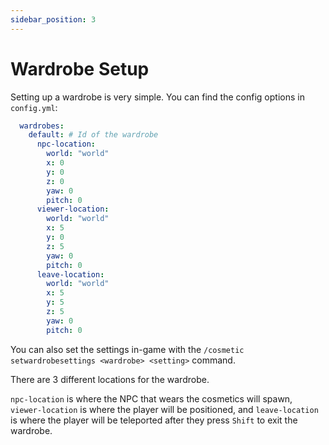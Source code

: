 ```yaml
---
sidebar_position: 3
---
```


# Wardrobe Setup

Setting up a wardrobe is very simple. You can find the config options in `config.yml`:

```yaml
  wardrobes:
    default: # Id of the wardrobe
      npc-location:
        world: "world"
        x: 0
        y: 0
        z: 0
        yaw: 0
        pitch: 0
      viewer-location:
        world: "world"
        x: 5
        y: 0
        z: 5
        yaw: 0
        pitch: 0
      leave-location:
        world: "world"
        x: 5
        y: 5
        z: 5
        yaw: 0
        pitch: 0
```

You can also set the settings in-game with the `/cosmetic setwardrobesettings <wardrobe> <setting>` command.

There are 3 different locations for the wardrobe. 

`npc-location` is where the NPC that wears the cosmetics will spawn, `viewer-location` is where the player will be positioned, and `leave-location` is where the player will be teleported after they press `Shift` to exit the wardrobe.
